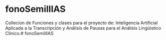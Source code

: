 # fonoSemillIAS

Collecion de Funciones y clases para el proyecto de: Inteligencia Artificial Aplicada a la Transcripción y Análisis de Pausas para el Análisis Lingüístico Clínico.# fonoSemillIAS
